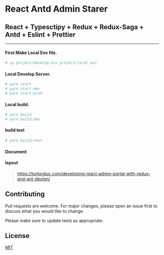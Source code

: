 # React Antd Admin Starer
## React + Typesctipy + Redux + Redux-Saga + Antd + Eslint + Prettier
---
#### First Make Local Env file.
```bash
# cp project/develop.env project/local.env
```

#### Local Develop Server.
```bash
# yarn start
# yarn start:dev
# yarn start:prod
```

#### Local build.
```bash
# yarn build
# yarn build:dev
```

#### build test
```bash
# yarn build:test
```

#### Document

#### layout

> https://turkogluc.com/developing-react-admin-portal-with-redux-and-ant-design/

## Contributing
Pull requests are welcome. For major changes, please open an issue first to discuss what you would like to change.

Please make sure to update tests as appropriate.

## License
[MIT](https://choosealicense.com/licenses/mit/)
